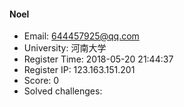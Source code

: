 #### Noel  

* Email: 644457925@qq.com  
* University: 河南大学  
* Register Time: 2018-05-20 21:44:37  
* Register IP: 123.163.151.201  
* Score: 0  
* Solved challenges: 
